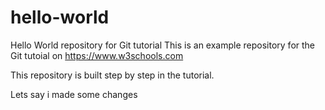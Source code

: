 # hello-world
Hello World repository for Git tutorial
This is an example repository for the Git tutoial on https://www.w3schools.com

This repository is built step by step in the tutorial.



Lets say i made some changes
